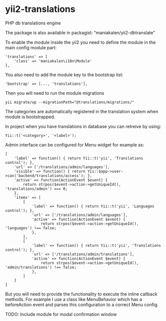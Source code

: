 # yii2-translations
PHP db translations engine


The package is also available in packagist: "maniakalen/yii2-dbtranslate"

To enable the module inside the yii2 you need to define the module in the main config module part:

    'translations' => [
        'class' => 'maniakalen\i18n\Module'
    ],
    
You also need to add the module key to the bootstrap list:
    
    'bootstrap' => [..., 'translations'],

Then you will need to run the module migrations

    yii migrate/up --migrationPath="@translations/migrations/"
    
The categories are automatically registered in the translation system when module is bootstrapped.   
    
In project when you have translations in database you can retreive by using:

    Yii::t('<category>', '<label>');
    
Admin interface can be configured for Menu widget for example as:
    
    [
        'label' => function() { return Yii::t('yii', 'Translations control'); },
        'url' => ['/translations/admin/languages'],
        'visible' => function() { return Yii::$app->user->can('backend/translations/access'); },
        'active' => function(ActionEvent $event) {
            return strpos($event->action->getUniqueId(), 'translations/admin') === 0;
        },
        'items' => [
            [
                'label' => function() { return Yii::t('yii', 'Languages control'); },
                'url' => ['/translations/admin/languages'],
                'active' => function(ActionEvent $event) {
                    return strpos($event->action->getUniqueId(), 'languages') !== false;
                },
            ],
            [
                'label' => function() { return Yii::t('yii', 'Translations control'); },
                'url' => ['/translations/admin/translations'],
                'active' => function(ActionEvent $event) {
                    return strpos($event->action->getUniqueId(), 'admin/translations') !== false;
                },
            ]
        ]
    ]    
    
But you will need to provide the functionality to execute the inline callback methods. 
For example I use a class like MenuBehavior which has a beforeAction event and parses this configuration to
a correct Menu config.    
    
TODO: Include module for modal confirmation window
